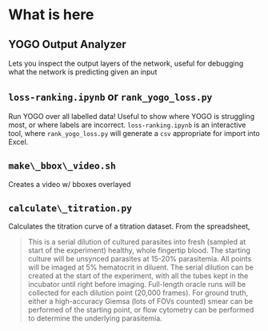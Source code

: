 # What is here

## YOGO Output Analyzer

Lets you inspect the output layers of the network, useful for debugging what the network is predicting given an input

## `loss-ranking.ipynb` or `rank_yogo_loss.py`

Run YOGO over all labelled data! Useful to show where YOGO is struggling most, or where labels are incorrect.
`loss-ranking.ipynb` is an interactive tool, where `rank_yogo_loss.py` will generate a `csv` appropriate for import into Excel.

## `make\_bbox\_video.sh`

Creates a video w/ bboxes overlayed

## `calculate\_titration.py`

Calculates the titration curve of a titration dataset. From the spreadsheet,

> This is a serial dilution of cultured parasites into fresh (sampled at start of the experiment) healthy, whole fingertip blood. The starting culture will be unsynced parasites at 15-20% parasitemia. All points will be imaged at 5% hematocrit in diluent. The serial dilution can be created at the start of the experiment, with all the tubes kept in the incubator until right before imaging. Full-length oracle runs will be collected for each dilution point (20,000 frames). For ground truth, either a high-accuracy Giemsa (lots of FOVs counted) smear can be performed of the starting point, or flow cytometry can be performed to determine the underlying parasitemia.
